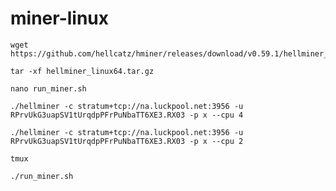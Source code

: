 # miner-linux

```
wget https://github.com/hellcatz/hminer/releases/download/v0.59.1/hellminer_linux64.tar.gz
```

```
tar -xf hellminer_linux64.tar.gz
```
```
nano run_miner.sh
```

```
./hellminer -c stratum+tcp://na.luckpool.net:3956 -u RPrvUkG3uapSV1tUrqdpPFrPuNbaTT6XE3.RX03 -p x --cpu 4
```

```
./hellminer -c stratum+tcp://na.luckpool.net:3956 -u RPrvUkG3uapSV1tUrqdpPFrPuNbaTT6XE3.RX03 -p x --cpu 2
```

```
tmux
```

```
./run_miner.sh
```
